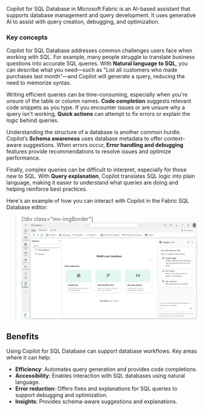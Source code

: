 Copilot for SQL Database in Microsoft Fabric is an AI-based assistant that supports database management and query development. It uses generative AI to assist with query creation, debugging, and optimization.

### Key concepts

Copilot for SQL Database addresses common challenges users face when working with SQL. For example, many people struggle to translate business questions into accurate SQL queries. With **Natural language to SQL**, you can describe what you need—such as "List all customers who made purchases last month"—and Copilot will generate a query, reducing the need to memorize syntax.

Writing efficient queries can be time-consuming, especially when you're unsure of the table or column names. **Code completion** suggests relevant code snippets as you type. If you encounter issues or are unsure why a query isn't working, **Quick actions** can attempt to fix errors or explain the logic behind queries.

Understanding the structure of a database is another common hurdle. Copilot’s **Schema awareness** uses database metadata to offer context-aware suggestions. When errors occur, **Error handling and debugging** features provide recommendations to resolve issues and optimize performance.

Finally, complex queries can be difficult to interpret, especially for those new to SQL. With **Query explanation**, Copilot translates SQL logic into plain language, making it easier to understand what queries are doing and helping reinforce best practices.

Here's an example of how you can interact with Copilot in the Fabric SQL Database editor:

> [!div class="mx-imgBorder"]
> [![Screenshot of copilot in SQL Database.](../media/copilot-sql-database.png)](../media/copilot-sql-database.png#lightbox)

## Benefits

Using Copilot for SQL Database can support database workflows. Key areas where it can help:

- **Efficiency**: Automates query generation and provides code completions.  
- **Accessibility**: Enables interaction with SQL databases using natural language.  
- **Error reduction**: Offers fixes and explanations for SQL queries to support debugging and optimization.  
- **Insights**: Provides schema-aware suggestions and explanations.  
